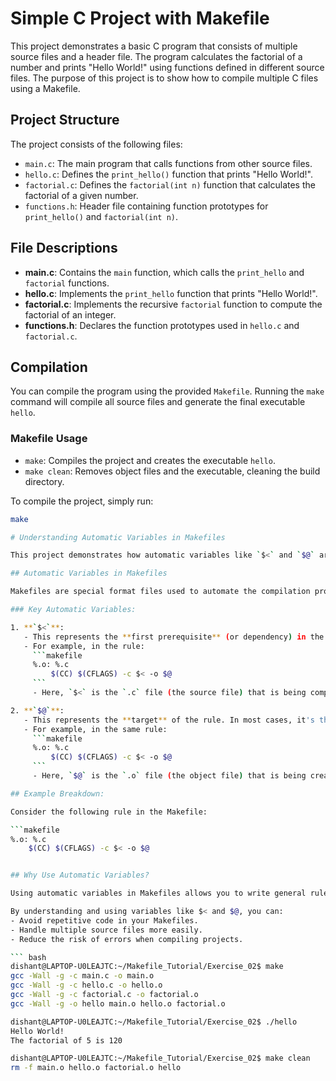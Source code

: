 # Simple C Project with Makefile

This project demonstrates a basic C program that consists of multiple source files and a header file. The program calculates the factorial of a number and prints "Hello World!" using functions defined in different source files. The purpose of this project is to show how to compile multiple C files using a Makefile.

## Project Structure

The project consists of the following files:
- `main.c`: The main program that calls functions from other source files.
- `hello.c`: Defines the `print_hello()` function that prints "Hello World!".
- `factorial.c`: Defines the `factorial(int n)` function that calculates the factorial of a given number.
- `functions.h`: Header file containing function prototypes for `print_hello()` and `factorial(int n)`.

## File Descriptions

- **main.c**: Contains the `main` function, which calls the `print_hello` and `factorial` functions.
- **hello.c**: Implements the `print_hello` function that prints "Hello World!".
- **factorial.c**: Implements the recursive `factorial` function to compute the factorial of an integer.
- **functions.h**: Declares the function prototypes used in `hello.c` and `factorial.c`.

## Compilation

You can compile the program using the provided `Makefile`. 
Running the `make` command will compile all source files and generate the final executable `hello`.

### Makefile Usage

- `make`: Compiles the project and creates the executable `hello`.
- `make clean`: Removes object files and the executable, cleaning the build directory.

To compile the project, simply run:
```bash
make

# Understanding Automatic Variables in Makefiles

This project demonstrates how automatic variables like `$<` and `$@` are used in Makefiles to simplify the process of compiling multiple source files in C projects.

## Automatic Variables in Makefiles

Makefiles are special format files used to automate the compilation process for projects with multiple source files. When writing Makefiles, certain automatic variables can be used to refer to the components of the current rule, making the Makefile more concise and flexible.

### Key Automatic Variables:

1. **`$<`**:
   - This represents the **first prerequisite** (or dependency) in the rule. In the context of a compilation rule, it refers to the source file that triggered the rule.
   - For example, in the rule:
     ```makefile
     %.o: %.c
         $(CC) $(CFLAGS) -c $< -o $@
     ```
     - Here, `$<` is the `.c` file (the source file) that is being compiled.

2. **`$@`**:
   - This represents the **target** of the rule. In most cases, it's the file you're trying to generate.
   - For example, in the same rule:
     ```makefile
     %.o: %.c
         $(CC) $(CFLAGS) -c $< -o $@
     ```
     - Here, `$@` is the `.o` file (the object file) that is being created.

## Example Breakdown:

Consider the following rule in the Makefile:

```makefile
%.o: %.c
    $(CC) $(CFLAGS) -c $< -o $@


## Why Use Automatic Variables?

Using automatic variables in Makefiles allows you to write general rules for compiling and linking code, making it easier to manage complex projects. Instead of specifying the source and target files manually in each rule, you can rely on automatic variables to handle them dynamically.

By understanding and using variables like $< and $@, you can:
- Avoid repetitive code in your Makefiles.
- Handle multiple source files more easily.
- Reduce the risk of errors when compiling projects.

``` bash
dishant@LAPTOP-U0LEAJTC:~/Makefile_Tutorial/Exercise_02$ make
gcc -Wall -g -c main.c -o main.o
gcc -Wall -g -c hello.c -o hello.o
gcc -Wall -g -c factorial.c -o factorial.o
gcc -Wall -g -o hello main.o hello.o factorial.o

dishant@LAPTOP-U0LEAJTC:~/Makefile_Tutorial/Exercise_02$ ./hello
Hello World!
The factorial of 5 is 120

dishant@LAPTOP-U0LEAJTC:~/Makefile_Tutorial/Exercise_02$ make clean
rm -f main.o hello.o factorial.o hello
